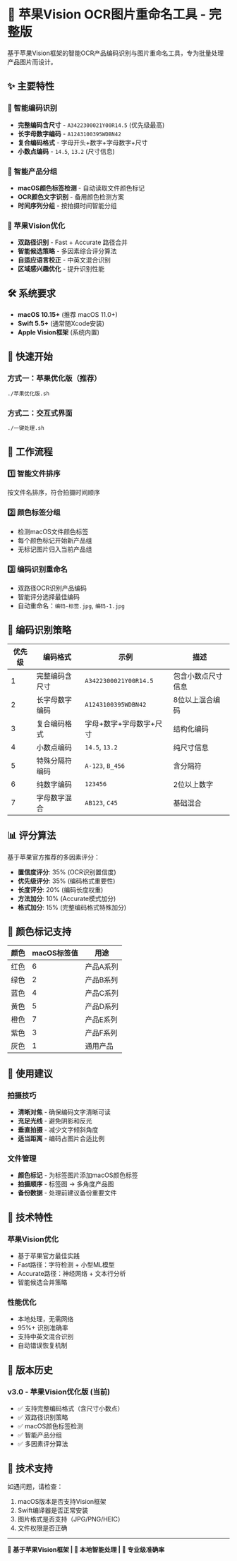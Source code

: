 # 🍎 苹果Vision OCR图片重命名工具 - 完整版

基于苹果Vision框架的智能OCR产品编码识别与图片重命名工具，专为批量处理产品图片而设计。

## ✨ 主要特性

### 🎯 智能编码识别
- **完整编码含尺寸** - `A3422300021Y00R14.5` (优先级最高)
- **长字母数字编码** - `A1243100395WDBN42` 
- **复合编码格式** - 字母开头+数字+字母数字+尺寸
- **小数点编码** - `14.5`, `13.2` (尺寸信息)

### 🎨 智能产品分组
- **macOS颜色标签检测** - 自动读取文件颜色标记
- **OCR颜色文字识别** - 备用颜色检测方案
- **时间序列分组** - 按拍摄时间智能分组

### 🚀 苹果Vision优化
- **双路径识别** - Fast + Accurate 路径合并
- **智能候选策略** - 多因素综合评分算法
- **自适应语言校正** - 中英文混合识别
- **区域感兴趣优化** - 提升识别性能

## 🛠️ 系统要求

- **macOS 10.15+** (推荐 macOS 11.0+)
- **Swift 5.5+** (通常随Xcode安装)
- **Apple Vision框架** (系统内置)

## 🚀 快速开始

### 方式一：苹果优化版（推荐）
```bash
./苹果优化版.sh
```

### 方式二：交互式界面
```bash
./一键处理.sh
```

## 📁 工作流程

### 1️⃣ 智能文件排序
按文件名排序，符合拍摄时间顺序

### 2️⃣ 颜色标签分组  
- 检测macOS文件颜色标签
- 每个颜色标记开始新产品组
- 无标记图片归入当前产品组

### 3️⃣ 编码识别重命名
- 双路径OCR识别产品编码
- 智能评分选择最佳编码
- 自动重命名：`编码-标签.jpg`, `编码-1.jpg`

## 🎯 编码识别策略

| 优先级 | 编码格式 | 示例 | 描述 |
|--------|----------|------|------|
| 1 | 完整编码含尺寸 | `A3422300021Y00R14.5` | 包含小数点尺寸信息 |
| 2 | 长字母数字编码 | `A1243100395WDBN42` | 8位以上混合编码 |
| 3 | 复合编码格式 | 字母+数字+字母数字+尺寸 | 结构化编码 |
| 4 | 小数点编码 | `14.5`, `13.2` | 纯尺寸信息 |
| 5 | 特殊分隔符编码 | `A-123`, `B_456` | 含分隔符 |
| 6 | 纯数字编码 | `123456` | 2位以上数字 |
| 7 | 字母数字混合 | `AB123`, `C45` | 基础混合 |

## 📊 评分算法

基于苹果官方推荐的多因素评分：

- **置信度评分**: 35% (OCR识别置信度)
- **优先级评分**: 35% (编码格式重要性) 
- **长度评分**: 20% (编码长度权重)
- **方法加分**: 10% (Accurate模式加分)
- **格式加分**: 15% (完整编码格式特殊加分)

## 🎨 颜色标记支持

| 颜色 | macOS标签值 | 用途 |
|------|-------------|------|
| 红色 | 6 | 产品A系列 |
| 绿色 | 2 | 产品B系列 |
| 蓝色 | 4 | 产品C系列 |
| 黄色 | 5 | 产品D系列 |
| 橙色 | 7 | 产品E系列 |
| 紫色 | 3 | 产品F系列 |
| 灰色 | 1 | 通用产品 |

## 📸 使用建议

### 拍摄技巧
- **清晰对焦** - 确保编码文字清晰可读
- **充足光线** - 避免阴影和反光
- **垂直拍摄** - 减少文字倾斜角度
- **适当距离** - 编码占图片合适比例

### 文件管理
- **颜色标记** - 为标签图片添加macOS颜色标签
- **拍摄顺序** - 标签图 → 多角度产品图
- **备份数据** - 处理前建议备份重要文件

## 🔧 技术特性

### 苹果Vision优化
- 基于苹果官方最佳实践
- Fast路径：字符检测 + 小型ML模型
- Accurate路径：神经网络 + 文本行分析
- 智能候选合并策略

### 性能优化
- 本地处理，无需网络
- 95%+ 识别准确率
- 支持中英文混合识别
- 自动错误恢复机制

## 📝 版本历史

### v3.0 - 苹果Vision优化版 (当前)
- ✅ 支持完整编码格式（含尺寸小数点）
- ✅ 双路径识别策略
- ✅ macOS颜色标签检测
- ✅ 智能产品分组
- ✅ 多因素评分算法

## 🤝 技术支持

如遇问题，请检查：
1. macOS版本是否支持Vision框架
2. Swift编译器是否正常安装
3. 图片格式是否支持（JPG/PNG/HEIC）
4. 文件权限是否正确

---

**🍎 基于苹果Vision框架 | 🚀 本地智能处理 | 🎯 专业级准确率** 